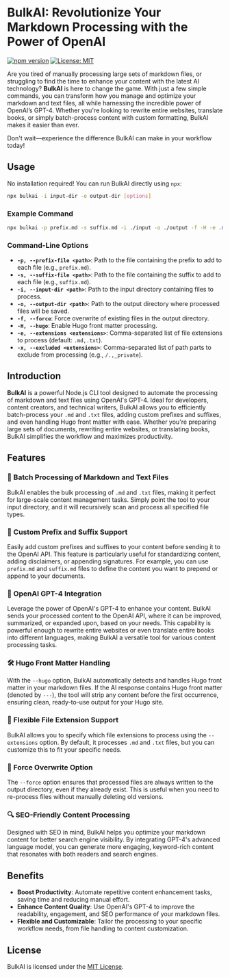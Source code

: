 # BulkAI: Revolutionize Your Markdown Processing with the Power of OpenAI

[![npm version](https://badge.fury.io/js/bulkai.svg)](https://www.npmjs.com/package/bulkai)
[![License: MIT](https://img.shields.io/badge/License-MIT-yellow.svg)](https://opensource.org/licenses/MIT)

Are you tired of manually processing large sets of markdown files, or struggling to find the time to enhance your content with the latest AI technology? **BulkAI** is here to change the game. With just a few simple commands, you can transform how you manage and optimize your markdown and text files, all while harnessing the incredible power of OpenAI’s GPT-4. Whether you're looking to rewrite entire websites, translate books, or simply batch-process content with custom formatting, BulkAI makes it easier than ever.

Don't wait—experience the difference BulkAI can make in your workflow today!

## Usage

No installation required! You can run BulkAI directly using `npx`:

```bash
npx bulkai -i input-dir -o output-dir [options]
```

### Example Command

```bash
npx bulkai -p prefix.md -s suffix.md -i ./input -o ./output -f -H -e .md,.txt
```

### Command-Line Options

-   **`-p, --prefix-file <path>`**: Path to the file containing the prefix to add to each file (e.g., `prefix.md`).
-   **`-s, --suffix-file <path>`**: Path to the file containing the suffix to add to each file (e.g., `suffix.md`).
-   **`-i, --input-dir <path>`**: Path to the input directory containing files to process.
-   **`-o, --output-dir <path>`**: Path to the output directory where processed files will be saved.
-   **`-f, --force`**: Force overwrite of existing files in the output directory.
-   **`-H, --hugo`**: Enable Hugo front matter processing.
-   **`-e, --extensions <extensions>`**: Comma-separated list of file extensions to process (default: `.md,.txt`).
-   **`-x, --excluded <extensions>`**: Comma-separated list of path parts to exclude from processing (e.g., `/.,_private`).

## Introduction

**BulkAI** is a powerful Node.js CLI tool designed to automate the processing of markdown and text files using OpenAI's GPT-4. Ideal for developers, content creators, and technical writers, BulkAI allows you to efficiently batch-process your `.md` and `.txt` files, adding custom prefixes and suffixes, and even handling Hugo front matter with ease. Whether you're preparing large sets of documents, rewriting entire websites, or translating books, BulkAI simplifies the workflow and maximizes productivity.

## Features

### 🔄 Batch Processing of Markdown and Text Files

BulkAI enables the bulk processing of `.md` and `.txt` files, making it perfect for large-scale content management tasks. Simply point the tool to your input directory, and it will recursively scan and process all specified file types.

### 🎨 Custom Prefix and Suffix Support

Easily add custom prefixes and suffixes to your content before sending it to the OpenAI API. This feature is particularly useful for standardizing content, adding disclaimers, or appending signatures. For example, you can use `prefix.md` and `suffix.md` files to define the content you want to prepend or append to your documents.

### 🚀 OpenAI GPT-4 Integration

Leverage the power of OpenAI's GPT-4 to enhance your content. BulkAI sends your processed content to the OpenAI API, where it can be improved, summarized, or expanded upon, based on your needs. This capability is powerful enough to rewrite entire websites or even translate entire books into different languages, making BulkAI a versatile tool for various content processing tasks.

### 🛠️ Hugo Front Matter Handling

With the `--hugo` option, BulkAI automatically detects and handles Hugo front matter in your markdown files. If the AI response contains Hugo front matter (denoted by `---`), the tool will strip any content before the first occurrence, ensuring clean, ready-to-use output for your Hugo site.

### 📝 Flexible File Extension Support

BulkAI allows you to specify which file extensions to process using the `--extensions` option. By default, it processes `.md` and `.txt` files, but you can customize this to fit your specific needs.

### 💾 Force Overwrite Option

The `--force` option ensures that processed files are always written to the output directory, even if they already exist. This is useful when you need to re-process files without manually deleting old versions.

### 🔍 SEO-Friendly Content Processing

Designed with SEO in mind, BulkAI helps you optimize your markdown content for better search engine visibility. By integrating GPT-4's advanced language model, you can generate more engaging, keyword-rich content that resonates with both readers and search engines.

## Benefits

-   **Boost Productivity**: Automate repetitive content enhancement tasks, saving time and reducing manual effort.
-   **Enhance Content Quality**: Use OpenAI's GPT-4 to improve the readability, engagement, and SEO performance of your markdown files.
-   **Flexible and Customizable**: Tailor the processing to your specific workflow needs, from file handling to content customization.

## License

BulkAI is licensed under the [MIT License](https://opensource.org/licenses/MIT).
